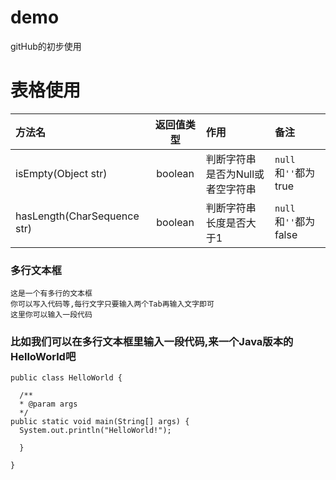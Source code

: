 # demo
gitHub的初步使用
# 表格使用
<table>
  <thead>
    <tr>
      <th align="left">方法名</th>
      <th align="center">返回值类型</th>
      <th align="left">作用</th>
      <th align="left">备注</th>
    </tr>
  </thead>
  <tbody>
    <tr>
      <td align="left">isEmpty(Object str)</td>
      <td align="center">boolean</td>
      <td align="left">判断字符串是否为Null或者空字符串</td>
      <td align="left"><code>null</code>和<code>''</code>都为true</td>
    </tr>
    <tr>
      <td align="left">hasLength(CharSequence str)</td>
      <td align="center">boolean</td>
      <td align="left">判断字符串长度是否大于1</td>
      <td align="left"><code>null</code>和<code>''</code>都为false</td>
    </tr>
  </tbody>
</table>

### 多行文本框
    这是一个有多行的文本框
    你可以写入代码等,每行文字只要输入两个Tab再输入文字即可
    这里你可以输入一段代码
    
    
### 比如我们可以在多行文本框里输入一段代码,来一个Java版本的HelloWorld吧  
    public class HelloWorld {  
  
      /**  
      * @param args  
      */  
    public static void main(String[] args) {  
      System.out.println("HelloWorld!");  

      }  
  
    }  
